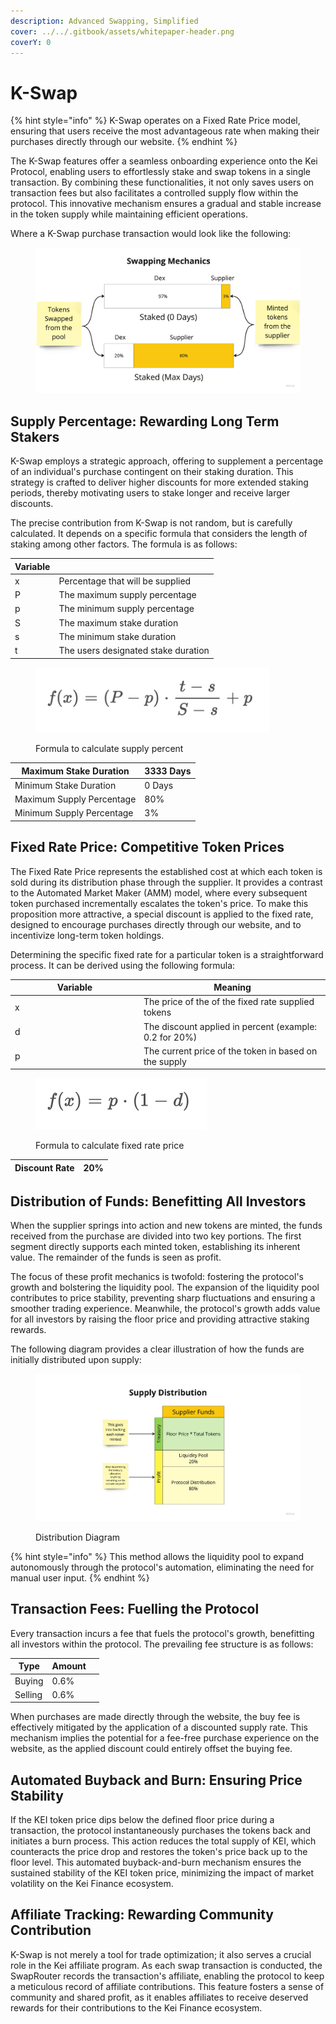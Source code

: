 ```yaml
---
description: Advanced Swapping, Simplified
cover: ../../.gitbook/assets/whitepaper-header.png
coverY: 0
---
```


# K-Swap

{% hint style="info" %}
K-Swap operates on a Fixed Rate Price model, ensuring that users receive the most advantageous rate when making their purchases directly through our website.
{% endhint %}

The K-Swap features offer a seamless onboarding experience onto the Kei Protocol, enabling users to effortlessly stake and swap tokens in a single transaction. By combining these functionalities, it not only saves users on transaction fees but also facilitates a controlled supply flow within the protocol. This innovative mechanism ensures a gradual and stable increase in the token supply while maintaining efficient operations.

Where a K-Swap purchase transaction would look like the following:

<figure><img src="../../.gitbook/assets/image (16).png" alt=""><figcaption></figcaption></figure>

## Supply Percentage: Rewarding Long Term Stakers&#x20;

K-Swap employs a strategic approach, offering to supplement a percentage of an individual's purchase contingent on their staking duration. This strategy is crafted to deliver higher discounts for more extended staking periods, thereby motivating users to stake longer and receive larger discounts.

The precise contribution from K-Swap is not random, but is carefully calculated. It depends on a specific formula that considers the length of staking among other factors. The formula is as follows:

| Variable |                                     |
| -------- | ----------------------------------- |
| x        | Percentage that will be supplied    |
| P        | The maximum supply percentage       |
| p        | The minimum supply percentage       |
| S        | The maximum stake duration          |
| s        | The minimum stake duration          |
| t        | The users designated stake duration |

<figure><img src="../../.gitbook/assets/image (17).png" alt="" width="375"><figcaption><p>Formula to calculate supply percent</p></figcaption></figure>

| Maximum Stake Duration    | 3333 Days |
| ------------------------- | --------- |
| Minimum Stake Duration    | 0 Days    |
| Maximum Supply Percentage | 80%       |
| Minimum Supply Percentage | 3%        |

## Fixed Rate Price: Competitive Token Prices

The Fixed Rate Price represents the established cost at which each token is sold during its distribution phase through the supplier. It provides a contrast to the Automated Market Maker (AMM) model, where every subsequent token purchased incrementally escalates the token's price. To make this proposition more attractive, a special discount is applied to the fixed rate, designed to encourage purchases directly through our website, and to incentivize long-term token holdings.

Determining the specific fixed rate for a particular token is a straightforward process. It can be derived using the following formula:

<table><thead><tr><th width="192">Variable</th><th>Meaning</th></tr></thead><tbody><tr><td>x</td><td>The price of the of the fixed rate supplied tokens</td></tr><tr><td>d</td><td>The discount applied in percent (example: 0.2 for 20%)</td></tr><tr><td>p</td><td>The current price of the token in based on the supply</td></tr></tbody></table>

<figure><img src="../../.gitbook/assets/image (8).png" alt="" width="274"><figcaption><p>Formula to calculate fixed rate price</p></figcaption></figure>

| Discount Rate | 20% |
| ------------- | --- |

## Distribution of Funds: Benefitting All Investors

When the supplier springs into action and new tokens are minted, the funds received from the purchase are divided into two key portions. The first segment directly supports each minted token, establishing its inherent value. The remainder of the funds is seen as profit.

The focus of these profit mechanics is twofold: fostering the protocol's growth and bolstering the liquidity pool. The expansion of the liquidity pool contributes to price stability, preventing sharp fluctuations and ensuring a smoother trading experience. Meanwhile, the protocol's growth adds value for all investors by raising the floor price and providing attractive staking rewards.

The following diagram provides a clear illustration of how the funds are initially distributed upon supply:

<figure><img src="../../.gitbook/assets/image (22).png" alt=""><figcaption><p>Distribution Diagram</p></figcaption></figure>

{% hint style="info" %}
This method allows the liquidity pool to expand autonomously through the protocol's automation, eliminating the need for manual user input.
{% endhint %}

## Transaction Fees: Fuelling the Protocol

Every transaction incurs a fee that fuels the protocol's growth, benefitting all investors within the protocol. The prevailing fee structure is as follows:

<table data-header-hidden><thead><tr><th>Type</th><th>Amount</th><th data-hidden></th></tr></thead><tbody><tr><td>Buying</td><td>0.6%</td><td></td></tr><tr><td>Selling</td><td>0.6%</td><td></td></tr></tbody></table>

When purchases are made directly through the website, the buy fee is effectively mitigated by the application of a discounted supply rate. This mechanism implies the potential for a fee-free purchase experience on the website, as the applied discount could entirely offset the buying fee.

## **Automated Buyback and Burn: Ensuring Price Stability**

If the KEI token price dips below the defined floor price during a transaction, the protocol instantaneously purchases the tokens back and initiates a burn process. This action reduces the total supply of KEI, which counteracts the price drop and restores the token's price back up to the floor level. This automated buyback-and-burn mechanism ensures the sustained stability of the KEI token price, minimizing the impact of market volatility on the Kei Finance ecosystem.

## **Affiliate Tracking: Rewarding Community Contribution**

K-Swap is not merely a tool for trade optimization; it also serves a crucial role in the Kei affiliate program. As each swap transaction is conducted, the SwapRouter records the transaction's affiliate, enabling the protocol to keep a meticulous record of affiliate contributions. This feature fosters a sense of community and shared profit, as it enables affiliates to receive deserved rewards for their contributions to the Kei Finance ecosystem.
